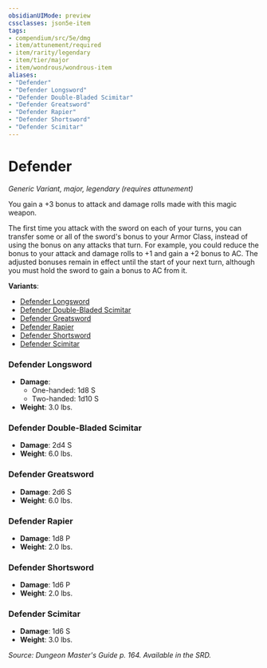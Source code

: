 ```yaml
---
obsidianUIMode: preview
cssclasses: json5e-item
tags:
- compendium/src/5e/dmg
- item/attunement/required
- item/rarity/legendary
- item/tier/major
- item/wondrous/wondrous-item
aliases: 
- "Defender"
- "Defender Longsword"
- "Defender Double-Bladed Scimitar"
- "Defender Greatsword"
- "Defender Rapier"
- "Defender Shortsword"
- "Defender Scimitar"
---
```

# Defender
*Generic Variant, major, legendary (requires attunement)*  


You gain a +3 bonus to attack and damage rolls made with this magic weapon.

The first time you attack with the sword on each of your turns, you can transfer some or all of the sword's bonus to your Armor Class, instead of using the bonus on any attacks that turn. For example, you could reduce the bonus to your attack and damage rolls to +1 and gain a +2 bonus to AC. The adjusted bonuses remain in effect until the start of your next turn, although you must hold the sword to gain a bonus to AC from it.

**Variants**:
- [Defender Longsword](#Defender%20Longsword)
- [Defender Double-Bladed Scimitar](#Defender%20Double-Bladed%20Scimitar)
- [Defender Greatsword](#Defender%20Greatsword)
- [Defender Rapier](#Defender%20Rapier)
- [Defender Shortsword](#Defender%20Shortsword)
- [Defender Scimitar](#Defender%20Scimitar)

### Defender Longsword

- **Damage**:
  - One-handed: 1d8 S
  - Two-handed: 1d10 S
- **Weight**: 3.0 lbs.

### Defender Double-Bladed Scimitar

- **Damage**: 2d4 S
- **Weight**: 6.0 lbs.

### Defender Greatsword

- **Damage**: 2d6 S
- **Weight**: 6.0 lbs.

### Defender Rapier

- **Damage**: 1d8 P
- **Weight**: 2.0 lbs.

### Defender Shortsword

- **Damage**: 1d6 P
- **Weight**: 2.0 lbs.

### Defender Scimitar

- **Damage**: 1d6 S
- **Weight**: 3.0 lbs.


*Source: Dungeon Master's Guide p. 164. Available in the SRD.*
